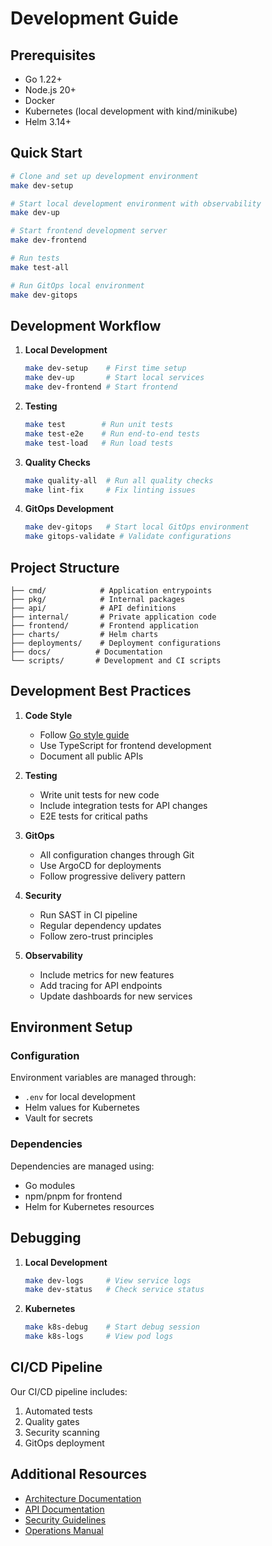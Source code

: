 # Development Guide

## Prerequisites

- Go 1.22+
- Node.js 20+
- Docker
- Kubernetes (local development with kind/minikube)
- Helm 3.14+

## Quick Start

```bash
# Clone and set up development environment
make dev-setup

# Start local development environment with observability
make dev-up

# Start frontend development server
make dev-frontend

# Run tests
make test-all

# Run GitOps local environment
make dev-gitops
```

## Development Workflow

1. **Local Development**
   ```bash
   make dev-setup    # First time setup
   make dev-up       # Start local services
   make dev-frontend # Start frontend
   ```

2. **Testing**
   ```bash
   make test        # Run unit tests
   make test-e2e    # Run end-to-end tests
   make test-load   # Run load tests
   ```

3. **Quality Checks**
   ```bash
   make quality-all  # Run all quality checks
   make lint-fix     # Fix linting issues
   ```

4. **GitOps Development**
   ```bash
   make dev-gitops   # Start local GitOps environment
   make gitops-validate # Validate configurations
   ```

## Project Structure

```
├── cmd/            # Application entrypoints
├── pkg/            # Internal packages
├── api/            # API definitions
├── internal/       # Private application code
├── frontend/       # Frontend application
├── charts/         # Helm charts
├── deployments/    # Deployment configurations
├── docs/          # Documentation
└── scripts/       # Development and CI scripts
```

## Development Best Practices

1. **Code Style**
   - Follow [Go style guide](https://golang.org/doc/effective_go)
   - Use TypeScript for frontend development
   - Document all public APIs

2. **Testing**
   - Write unit tests for new code
   - Include integration tests for API changes
   - E2E tests for critical paths

3. **GitOps**
   - All configuration changes through Git
   - Use ArgoCD for deployments
   - Follow progressive delivery pattern

4. **Security**
   - Run SAST in CI pipeline
   - Regular dependency updates
   - Follow zero-trust principles

5. **Observability**
   - Include metrics for new features
   - Add tracing for API endpoints
   - Update dashboards for new services

## Environment Setup

### Configuration

Environment variables are managed through:
- `.env` for local development
- Helm values for Kubernetes
- Vault for secrets

### Dependencies

Dependencies are managed using:
- Go modules
- npm/pnpm for frontend
- Helm for Kubernetes resources

## Debugging

1. **Local Development**
   ```bash
   make dev-logs     # View service logs
   make dev-status   # Check service status
   ```

2. **Kubernetes**
   ```bash
   make k8s-debug    # Start debug session
   make k8s-logs     # View pod logs
   ```

## CI/CD Pipeline

Our CI/CD pipeline includes:
1. Automated tests
2. Quality gates
3. Security scanning
4. GitOps deployment

## Additional Resources

- [Architecture Documentation](docs/architecture/README.md)
- [API Documentation](docs/api/README.md)
- [Security Guidelines](docs/security/README.md)
- [Operations Manual](docs/operations/README.md)
